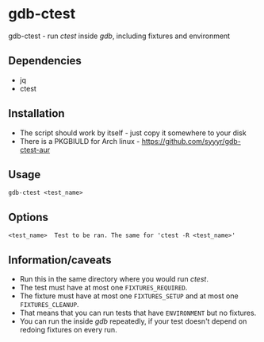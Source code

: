# gdb-ctest
gdb-ctest - run _ctest_ inside _gdb_, including fixtures and environment

## Dependencies
- jq
- ctest

## Installation
- The script should work by itself - just copy it somewhere to your disk
- There is a PKGBIULD for Arch linux - https://github.com/syyyr/gdb-ctest-aur

## Usage
```
gdb-ctest <test_name>
```

## Options
```
<test_name>  Test to be ran. The same for 'ctest -R <test_name>'
```

## Information/caveats
- Run this in the same directory where you would run _ctest_.
- The test must have at most one `FIXTURES_REQUIRED`.
- The fixture must have at most one `FIXTURES_SETUP` and at most one `FIXTURES_CLEANUP`.
- That means that you can run tests that have `ENVIRONMENT` but no fixtures.
- You can run the inside _gdb_ repeatedly, if your test doesn't depend on redoing fixtures on every run.
